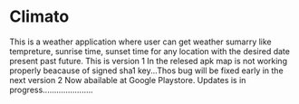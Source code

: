 # Climato
This is a weather application where user can get weather sumarry like tempreture, sunrise time, sunset time for any location with the desired date present past future.
This is version 1
In the relesed apk map is not working properly beacause of signed sha1 key...Thos bug will be fixed early in the next version 2
Now abailable at  Google Playstore.
Updates is in progress......................
